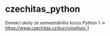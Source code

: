 # czechitas_python

Domácí úkoly ze semestrálního kurzu Python 1
-> https://www.czechitas.cz/kurzy/python-1

